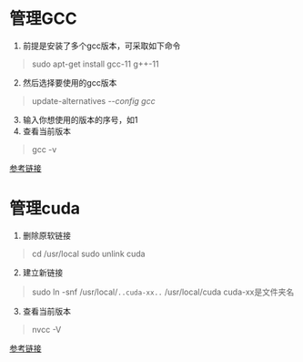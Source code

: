 # 管理GCC
1. 前提是安装了多个gcc版本，可采取如下命令
> sudo apt-get install gcc-11 g++-11

2. 然后选择要使用的gcc版本
> update-alternatives _--config gcc_

3. 输入你想使用的版本的序号，如1
4. 查看当前版本
> gcc -v

[参考链接](https://lantern.cool/tool-linux-muti-gcc/index.html)
# 管理cuda

1. 删除原软链接
> cd /usr/local
> sudo unlink cuda

2. 建立新链接
> sudo ln -snf /usr/local/`..cuda-xx..` /usr/local/cuda
> cuda-xx是文件夹名

3. 查看当前版本
> nvcc -V

[参考链接](https://zhuanlan.zhihu.com/p/410764884)

